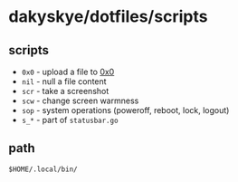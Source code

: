 # dakyskye/dotfiles/scripts

## scripts

* `0x0` - upload a file to [0x0](https://0x0.st)
* `nil` - null a file content
* `scr` - take a screenshot
* `scw` - change screen warmness
* `sop` - system operations (poweroff, reboot, lock, logout)
* `s_*` - part of `statusbar.go`

## path

`$HOME/.local/bin/`
